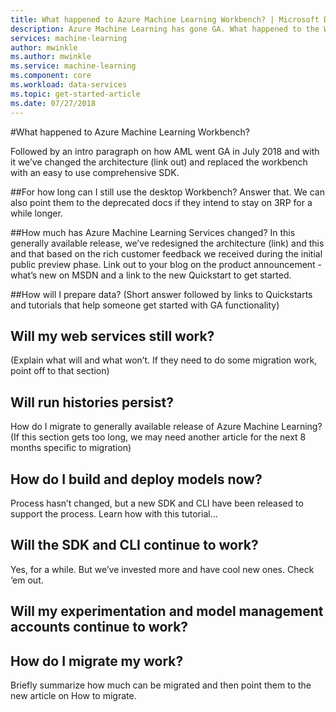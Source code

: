 ```yaml
---
title: What happened to Azure Machine Learning Workbench? | Microsoft Docs
description: Azure Machine Learning has gone GA. What happened to the Workbench application? 
services: machine-learning
author: mwinkle
ms.author: mwinkle
ms.service: machine-learning
ms.component: core
ms.workload: data-services
ms.topic: get-started-article
ms.date: 07/27/2018
---
```

#What happened to Azure Machine Learning Workbench?
 
Followed by an intro paragraph on how AML went GA in July 2018 and with it we’ve changed the architecture (link out) and replaced the workbench with an easy to use comprehensive SDK.
 
##For how long can I still use the desktop Workbench?
Answer that. We can also point them to the deprecated docs if they intend to stay on 3RP for a while longer.
 
##How much has Azure Machine Learning Services changed?
In this generally available release, we’ve redesigned the architecture (link) and this and that based on the rich customer feedback we received during the initial public preview phase. Link out to your blog on the product announcement - what’s new on MSDN and a link to the new Quickstart to get started.
 
##How will I prepare data?
(Short answer followed by links to Quickstarts and tutorials that help someone get started with GA functionality)
 
## Will my web services still work?
(Explain what will and what won’t. If they need to do some migration work, point off to that section)
 
## Will run histories persist?
How do I migrate to generally available release of Azure Machine Learning?
(If this section gets too long, we may need another article for the next 8 months specific to migration)
 
## How do I build and deploy models now?
Process hasn’t changed, but a new SDK and CLI have been released to support the process. Learn how with this tutorial…
 
## Will the SDK and CLI continue to work?
Yes, for a while. But we’ve invested more and have cool new ones. Check ‘em out.
 
## Will my experimentation and model management accounts continue to work?
 
## How do I migrate my work?
Briefly summarize how much can be migrated and then point them to the new article on How to migrate.